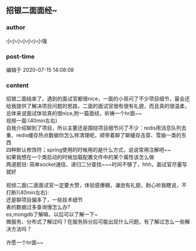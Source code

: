 ## 招银二面面经~
### author 
小小小小小小小强
### post-time 

编辑于  2020-07-15 14:08:08
### content 
<div class="post-topic-des nc-post-content">
 <div>
  招银二面结束了，遇到的面试官都很nice，一面的小哥问了不少项目细节，最会还给我提供了解决项目问题的思路，二面的面试官很有很有礼貌，而且真的很温柔，总体来说面试体验真的很nice,附一篇面经，祈祷一个hr面~~
 </div>
 <div>
  视频一面:(40min左右)
 </div>
 <div>
  自我介绍聊到了项目，所以主要还是围绕项目细节问了不少：redis用消息队列去重、redis缓存热点数据你怎么样清理呢，顺带着聊了聊缓存击穿、雪崩一类的东西
 </div>
 <div>
  四种默认修饰符；spring使用的时候用的是什么方式，说说常用注解吧~~
 </div>
 <div>
  如果我想在一个类启动的时候加载配置文件中的某个属性该怎么做
 </div>
 <div>
  两道题目: 简单socket通信、递归二分查找~~~时间不够了，hhh，面试官尽量写就好
 </div>
 <div>
  <br/>
 </div>
 <div>
  视频二面(二面面试官一定要大赞，体验感爆棚，谦逊有礼貌，耐心听我瞎说，不打断)(40min左右):
 </div>
 <div>
  还是聊项目偏多了，一些技术细节
 </div>
 <div>
  表的数据过多查询慢怎么办?
 </div>
 <div>
  es,mongdb了解嘛，以后可以了解一下~
 </div>
 <div>
  微服务、分布式了解过吗？在服务拆分后可能出现什么问题，有了解过怎么一些解决方法吗？
 </div>
 <div>
  <br/>
 </div>
 <div>
  许愿一个hr面~~
 </div>
 <div>
  <br/>
 </div>
</div>
